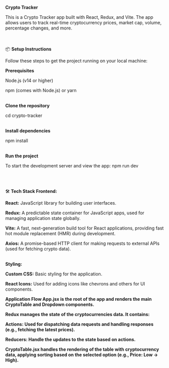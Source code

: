 
__Crypto Tracker__

This is a Crypto Tracker app built with React, Redux, and Vite. The app allows users to track real-time cryptocurrency prices, market cap, volume, percentage changes, and more.		
<br> </br>

📦 __Setup Instructions__

Follow these steps to get the project running on your local machine:


__Prerequisites__

Node.js (v14 or higher)


npm (comes with Node.js) or yarn <br> </br>



__Clone the repository__

cd crypto-tracker <br> </br>



__Install dependencies__

npm install <br> </br>



__Run the project__

To start the development server and view the app:
npm run dev


<br> </br>


🛠 __Tech Stack
Frontend:__

__React:__ JavaScript library for building user interfaces.

__Redux:__ A predictable state container for JavaScript apps, used for managing application state globally.

__Vite:__ A fast, next-generation build tool for React applications, providing fast hot module replacement (HMR) during development.

__Axios:__ A promise-based HTTP client for making requests to external APIs (used for fetching crypto data).
<br> </br>

__Styling:__

__Custom CSS:__ Basic styling for the application.

__React Icons:__ Used for adding icons like chevrons and others for UI components.
<b> </br>

__Application Flow__
App.jsx is the root of the app and renders the main CryptoTable and Dropdown components.

Redux manages the state of the cryptocurrencies data. It contains:

__Actions__: Used for dispatching data requests and handling responses (e.g., fetching the latest prices).

__Reducers:__ Handle the updates to the state based on actions.

__CryptoTable.jsx__ handles the rendering of the table with cryptocurrency data, applying sorting based on the selected option (e.g., Price: Low → High).



